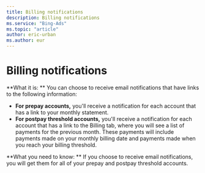 ```yaml
---
title: Billing notifications
description: Billing notifications
ms.service: "Bing-Ads"
ms.topic: "article"
author: eric-urban
ms.author: eur
---
```


# Billing notifications

**What it is: **    You can choose to receive email notifications that have links to the following information:
- **For prepay accounts,** you'll receive a notification for each account that has a link to your monthly statement.
- **For postpay threshold accounts,** you'll receive a notification for each account that has a link to the Billing tab, where you will see a list of payments for the previous month. These payments will include payments made on your monthly billing date and payments made when you reach your billing threshold.

**What you need to know: ** If you choose to receive email notifications, you will get them for all of your prepay and postpay threshold accounts.


